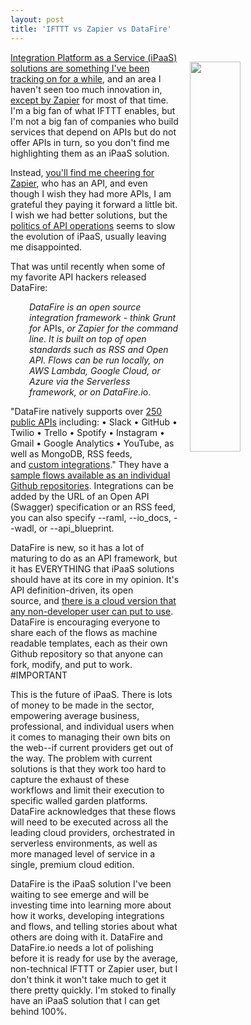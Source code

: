 ```yaml
---
layout: post
title: 'IFTTT vs Zapier vs DataFire'
---
```

<p><img style="padding: 15px;" src="http://kinlane-productions.s3.amazonaws.com/api_evangelist_site/blog/data_fire_bulb.png" alt="" width="40%" align="right" /></p>
<p><a href="http://ipaas.apievangelist.com/">Integration Platform as a Service (iPaaS) solutions are something I've been tracking on for a while</a>, and an area I haven't seen too much innovation in, <a href="http://apievangelist.com/2016/10/11/ipaas-in-your-browser-with-push-by-zapier/">except by Zapier</a> for most of that time. I'm a big fan of what IFTTT enables, but I'm not a big fan of companies who build services that depend on APIs&nbsp;but do not offer APIs in turn, so you don't find me highlighting them as an iPaaS solution.</p>
<p>Instead, <a href="http://apievangelist.com/archive/">you'll find me cheering for Zapier</a>, who has an API, and even though I wish they had more APIs, I am grateful they paying it forward a little bit. I wish we had better solutions, but the <a href="https://apievangelist.com/2014/03/17/politics-of-apis/">politics of API operations</a> seems to slow the evolution of iPaaS, usually leaving me disappointed.</p>
<p>That was until recently&nbsp;when some of my favorite&nbsp;API hackers released DataFire:</p>
<p style="padding-left: 30px;"><em>DataFire is an open source integration framework - think Grunt for </em>APIs,<em> or Zapier for the command line. It is built on top of open standards such as RSS and Open API. Flows can be run locally, on AWS Lambda, Google Cloud, or Azure via the Serverless framework, or on DataFire.i</em>o.</p>
<p>"DataFire natively supports over&nbsp;<a href="https://github.com/DataFire/Integrations/tree/master/integrations">250 public APIs</a>&nbsp;including: &bull; Slack &bull; GitHub &bull; Twilio &bull; Trello &bull; Spotify &bull; Instagram &bull; Gmail &bull; Google Analytics &bull; YouTube, as well as MongoDB, RSS feeds, and&nbsp;<a href="https://github.com/DataFire/DataFire/blob/master/docs/Integrations.md">custom integrations</a>." They have a <a href="https://github.com/DataFire-flows">sample&nbsp;flows available as an individual Github repositories</a>.&nbsp;Integrations can be added by the URL of an Open API (Swagger) specification or an RSS feed, you can also specify --raml, --io_docs, --wadl, or --api_blueprint.</p>
<p>DataFire is new, so it has a lot of maturing to do as an API framework, but it has EVERYTHING that iPaaS solutions should have at its core in my opinion. It's API definition-driven, its open source,&nbsp;and <a href="http://datafire.io">there is a cloud version that any non-developer user can put to use</a>. DataFire is encouraging everyone to share each of the&nbsp;flows as machine readable templates, each as their own Github repository&nbsp;so that anyone can fork, modify, and put to work. #IMPORTANT</p>
<p>This is the future of iPaaS. There is lots of money to be made in the sector, empowering average business, professional, and individual users when it comes to&nbsp;managing their own bits on the web--if current providers get out of the way. The problem with current solutions is that they work too hard to capture the exhaust of these workflows&nbsp;and limit their execution to specific walled garden platforms. DataFire acknowledges that these flows will need to be executed across all the leading cloud providers, orchestrated in serverless environments, as well as more managed level of service in a single, premium cloud edition.&nbsp;</p>
<p>DataFire is the iPaaS solution I've been waiting to see emerge and will be investing time into learning more about how it works, developing integrations and flows, and telling stories about what others are doing with it. DataFire and DataFire.io needs a lot of polishing before it is ready for use by the average, non-technical IFTTT or Zapier user, but I don't think it won't take much to get it there pretty quickly. I'm stoked to finally have an iPaaS solution that I can get behind 100%.&nbsp;</p>